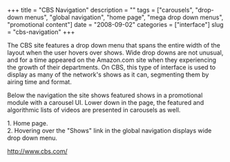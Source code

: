 +++
title = "CBS Navigation"
description = ""
tags = ["carousels", "drop-down menus", "global navigation", "home page", "mega drop down menus", "promotional content"]
date = "2008-09-02"
categories = ["interface"]
slug = "cbs-navigation"
+++


<p>The CBS site features a drop down menu that spans the entire width of the layout when the user hovers over shows. Wide drop downs are not unusual, and for a time appeared on the Amazon.com site when they experiencing the growth of their departments. On CBS, this type of interface is used to display as many of the network's shows as it can, segmenting them by airing time and format. </p>
<p>Below the navigation the site shows featured shows in a promotional module with a carousel UI. Lower down in the page, the featured and algorithmic lists of videos are presented in carousels as well.</p>
<div id="screens-full" class="clear"><div class="caption">1. Home page.</div><div class="fullimg clear"><a href="//media.konigi.com/interface/cbs-globalnav-1.png" class="group" rel="group" title="1. Home page."><img src="//media.konigi.com/interface/cbs-globalnav-1.png" alt="" class="img-responsive"></a></div></div><div id="screens-full" class="clear"><div class="caption">2. Hovering over the &quot;Shows&quot; link in the global navigation displays wide drop down menu.</div><div class="fullimg clear"><a href="//media.konigi.com/interface/cbs-globalnav-2.png" class="group" rel="group" title="2. Hovering over the &quot;Shows&quot; link in the global navigation displays wide drop down menu."><img src="//media.konigi.com/interface/cbs-globalnav-2.png" alt="" class="img-responsive"></a></div></div>        
<p><a href="http://www.cbs.com/">http://www.cbs.com/</a></p>

